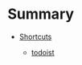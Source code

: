 # Summary

* [Shortcuts](./shortcuts/index.md)
    
    * [todoist](./shortcuts/1908-todoist.md)
    
        


